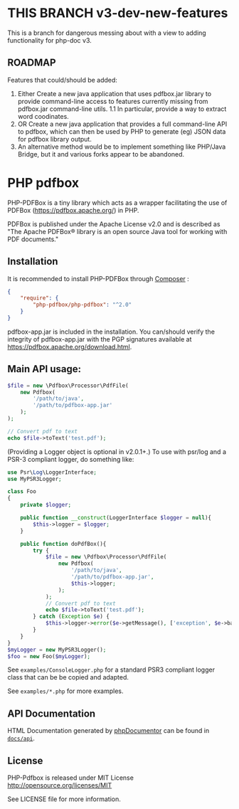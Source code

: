 # THIS BRANCH v3-dev-new-features
This is a branch for dangerous messing about with a view to adding functionality for php-doc v3.

## ROADMAP

Features that could/should be added:

1. Either Create a new java application that uses pdfbox.jar library to provide command-line access to features currently missing from pdfbox.jar command-line utils.
    1.1 In particular, provide a way to extract word coodinates.
2. OR Create a new java application that provides a full command-line API to pdfbox, which can then be used by PHP to generate (eg) JSON data for pdfbox library output.
3. An alternative method would be to implement something like PHP/Java Bridge, but it and various forks appear to be abandoned.

# PHP pdfbox

PHP-PDFBox is a tiny library which acts as a wrapper facilitating the use of PDFBox (https://pdfbox.apache.org/) in PHP.

PDFBox is published under the Apache License v2.0 and is described as "The Apache PDFBox® library is an open source Java tool for working with PDF documents."

## Installation

It is recommended to install PHP-PDFBox through
[Composer](http://getcomposer.org) :

```json
{
    "require": {
        "php-pdfbox/php-pdfbox": "^2.0"
    }
}
```
pdfbox-app.jar is included in the installation. You can/should verify the integrity of pdfbox-app.jar with the PGP signatures available at https://pdfbox.apache.org/download.html.

## Main API usage:

```php
$file = new \Pdfbox\Processor\PdfFile(
    new Pdfbox(
        '/path/to/java',
        '/path/to/pdfbox-app.jar'
    );
);

// Convert pdf to text
echo $file->toText('test.pdf');
```
(Providing a Logger object is optional in v2.0.1+.)
To use with psr/log and a PSR-3 compliant logger, do something like:
```php
use Psr\Log\LoggerInterface;
use MyPSR3Logger;

class Foo
{
    private $logger;

    public function __construct(LoggerInterface $logger = null){
        $this->logger = $logger;
    }

    public function doPdfBox(){
        try {
            $file = new \Pdfbox\Processor\PdfFile(
                new Pdfbox(
                    '/path/to/java',
                    '/path/to/pdfbox-app.jar',
                    $this->logger;
                );
            );
            // Convert pdf to text
            echo $file->toText('test.pdf');
        } catch (Exception $e) {
            $this->logger->error($e->getMessage(), ['exception', $e->backtrace()]);
        }
    }
}
$myLogger = new MyPSR3Logger();
$foo = new Foo($myLogger);

```
See `examples/ConsoleLogger.php` for a standard PSR3 compliant logger class that can be be copied and adapted.

See `examples/*.php` for more examples.

## API Documentation

HTML Documentation generated by [phpDocumentor](https://phpdoc.org/) can be found in [`docs/api`](docs/api/index.html).

## License

PHP-Pdfbox is released under MIT License http://opensource.org/licenses/MIT

See LICENSE file for more information.

